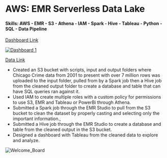 # AWS: EMR Serverless Data Lake 
#### Skills: AWS - EMR - S3 - Athena - IAM - Spark - Hive - Tableau - Python - SQL - Data Pipeline 
[Dashboard Link](https://public.tableau.com/views/AWSDataLakeCrimeData/Dashboard1?:language=en-US&:display_count=n&:origin=viz_share_link)
<div class='tableauPlaceholder' id='viz1685332763842' style='position: relative'><noscript><a href='#'><img alt='Dashboard 1 ' src='https:&#47;&#47;public.tableau.com&#47;static&#47;images&#47;AW&#47;AWSDataLakeCrimeData&#47;Dashboard1&#47;1_rss.png' style='border: none' /></a></noscript><object class='tableauViz'  style='display:none;'><param name='host_url' value='https%3A%2F%2Fpublic.tableau.com%2F' /> <param name='embed_code_version' value='3' /> <param name='site_root' value='' /><param name='name' value='AWSDataLakeCrimeData&#47;Dashboard1' /><param name='tabs' value='no' /><param name='toolbar' value='yes' /><param name='static_image' value='https:&#47;&#47;public.tableau.com&#47;static&#47;images&#47;AW&#47;AWSDataLakeCrimeData&#47;Dashboard1&#47;1.png' /> <param name='animate_transition' value='yes' /><param name='display_static_image' value='yes' /><param name='display_spinner' value='yes' /><param name='display_overlay' value='yes' /><param name='display_count' value='yes' /><param name='language' value='en-US' /></object></div>               


[Data Link](https://data.cityofchicago.org/Public-Safety/Crimes-2001-to-Present/ijzp-q8t2)
- Created an S3 bucket with scripts, input and output folders where Chicago Crime data from 2001 to present with over 7 million rows was uploaded to the input folder, pulled from by a Spark job then a Hive job from the cleaned output folder to create a database and table that can have SQL queries ran against it.
- Used IAM to create multiple roles with a custom policy for permissions to use S3, EMR and Tableau or  PowerBi through Athena.
- Submitted a Spark job through the EMR Studio to pull from the S3 bucket to clean the dataset by properly casting and selecting only the important information.,
- Submitted a Hive job through the EMR Studio to create a database and table from the cleaned output in the S3 bucket.
- Designed a dashboard with Tableau from the cleaned data to explore and analyze.

![Welcome_Board](https://github.com/Jimmy90s/emr-serverless-data-lake/assets/103063112/5507f901-90a5-47af-9eb5-ab3d14d75697)

